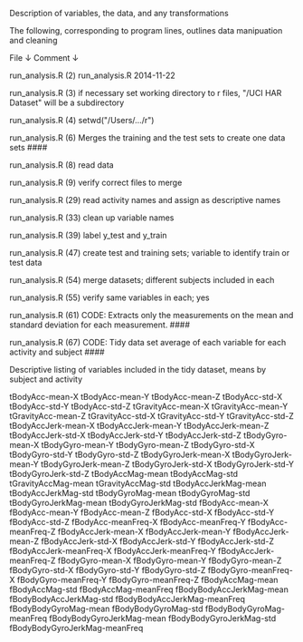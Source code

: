Description of variables, the data, and any transformations

The following, corresponding to program lines, outlines data manipuation and cleaning

File  ↓	Comment  ↓

run_analysis.R (2)	 run_analysis.R 2014-11-22

run_analysis.R (3)	 if necessary set working directory to r files, "/UCI HAR Dataset" will be a subdirectory

run_analysis.R (4)	 setwd("/Users/.../r")

run_analysis.R (6)	 Merges the training and the test sets to create one data sets ####

run_analysis.R (8)	 read data

run_analysis.R (9)	 verify correct files to merge

run_analysis.R (29)	 read activity names and assign as descriptive names

run_analysis.R (33)	 clean up variable names

run_analysis.R (39)	 label y_test and y_train

run_analysis.R (47)	 create test and training sets; variable to identify train or test data

run_analysis.R (54)	 merge datasets; different subjects included in each

run_analysis.R (55)	 verify same variables in each; yes

run_analysis.R (61)	 CODE: Extracts only the measurements on the mean and standard deviation for each measurement. ####

run_analysis.R (67)	 CODE: Tidy data set average of each variable for each activity and subject ####

Descriptive listing of variables included in the tidy dataset, means by subject and activity

tBodyAcc-mean-X 
tBodyAcc-mean-Y
tBodyAcc-mean-Z
tBodyAcc-std-X
tBodyAcc-std-Y
tBodyAcc-std-Z
tGravityAcc-mean-X
tGravityAcc-mean-Y
tGravityAcc-mean-Z
tGravityAcc-std-X
tGravityAcc-std-Y
tGravityAcc-std-Z
tBodyAccJerk-mean-X
tBodyAccJerk-mean-Y
tBodyAccJerk-mean-Z
tBodyAccJerk-std-X
tBodyAccJerk-std-Y
tBodyAccJerk-std-Z
tBodyGyro-mean-X
tBodyGyro-mean-Y
tBodyGyro-mean-Z
tBodyGyro-std-X
tBodyGyro-std-Y
tBodyGyro-std-Z
tBodyGyroJerk-mean-X
tBodyGyroJerk-mean-Y
tBodyGyroJerk-mean-Z
tBodyGyroJerk-std-X
tBodyGyroJerk-std-Y
tBodyGyroJerk-std-Z
tBodyAccMag-mean
tBodyAccMag-std
tGravityAccMag-mean
tGravityAccMag-std
tBodyAccJerkMag-mean
tBodyAccJerkMag-std
tBodyGyroMag-mean
tBodyGyroMag-std
tBodyGyroJerkMag-mean
tBodyGyroJerkMag-std
fBodyAcc-mean-X
fBodyAcc-mean-Y
fBodyAcc-mean-Z
fBodyAcc-std-X
fBodyAcc-std-Y
fBodyAcc-std-Z
fBodyAcc-meanFreq-X
fBodyAcc-meanFreq-Y
fBodyAcc-meanFreq-Z
fBodyAccJerk-mean-X
fBodyAccJerk-mean-Y
fBodyAccJerk-mean-Z
fBodyAccJerk-std-X
fBodyAccJerk-std-Y
fBodyAccJerk-std-Z
fBodyAccJerk-meanFreq-X
fBodyAccJerk-meanFreq-Y
fBodyAccJerk-meanFreq-Z
fBodyGyro-mean-X
fBodyGyro-mean-Y
fBodyGyro-mean-Z
fBodyGyro-std-X
fBodyGyro-std-Y
fBodyGyro-std-Z
fBodyGyro-meanFreq-X
fBodyGyro-meanFreq-Y
fBodyGyro-meanFreq-Z
fBodyAccMag-mean
fBodyAccMag-std
fBodyAccMag-meanFreq
fBodyBodyAccJerkMag-mean
fBodyBodyAccJerkMag-std
fBodyBodyAccJerkMag-meanFreq 
fBodyBodyGyroMag-mean
fBodyBodyGyroMag-std
fBodyBodyGyroMag-meanFreq
fBodyBodyGyroJerkMag-mean
fBodyBodyGyroJerkMag-std
fBodyBodyGyroJerkMag-meanFreq

